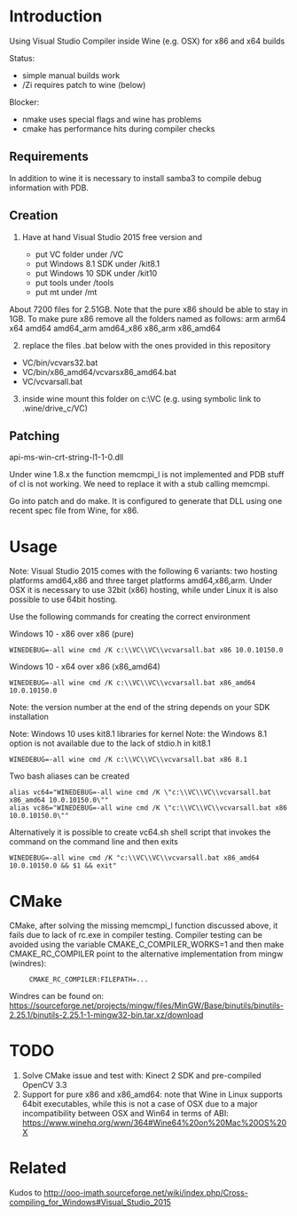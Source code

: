 # Introduction

Using Visual Studio Compiler inside Wine (e.g. OSX) for x86 and x64 builds

Status: 
* simple manual builds work
* /Zi requires patch to wine (below)

Blocker: 
* nmake uses special flags and wine has problems
* cmake has performance hits during compiler checks

## Requirements

In addition to wine it is necessary to install samba3 to compile debug information with PDB. 

## Creation

1) Have at hand Visual Studio 2015 free version and 

	- put VC folder under /VC
	- put Windows 8.1 SDK under /kit8.1
	- put Windows 10 SDK under /kit10
	- put tools under /tools
	- put mt under /mt

About 7200 files for 2.51GB. Note that the pure x86 should be able to stay in 1GB. 
To make pure x86 remove all the folders named as follows: arm arm64 x64 amd64 amd64_arm amd64_x86 x86_arm x86_amd64

2) replace the files .bat below with the ones provided in this repository

* VC/bin/vcvars32.bat
* VC/bin/x86_amd64/vcvarsx86_amd64.bat
* VC/vcvarsall.bat

3) inside wine mount this folder on c:\VC (e.g. using symbolic link to .wine/drive_c/VC)

## Patching

api-ms-win-crt-string-l1-1-0.dll

Under wine 1.8.x the function memcmpi_l is not implemented and PDB stuff of cl is not working. We need to replace it with a stub calling memcmpi. 

Go into patch and do make. It is configured to generate that DLL using one recent spec file from Wine, for x86. 

# Usage
Note: Visual Studio 2015 comes with the following 6 variants: two hosting platforms amd64,x86 and three target platforms amd64,x86,arm. Under OSX it is necessary to use 32bit (x86) hosting, while under Linux it is also possible to use 64bit hosting.

Use the following commands for creating the correct environment

Windows 10 - x86 over x86 (pure)

	WINEDEBUG=-all wine cmd /K c:\\VC\\VC\\vcvarsall.bat x86 10.0.10150.0

Windows 10 - x64 over x86 (x86_amd64)

	WINEDEBUG=-all wine cmd /K c:\\VC\\VC\\vcvarsall.bat x86_amd64 10.0.10150.0

Note: the version number at the end of the string depends on your SDK installation

Note: Windows 10 uses kit8.1 libraries for kernel
Note: the Windows 8.1 option is not available due to the lack of stdio.h in kit8.1

	WINEDEBUG=-all wine cmd /K c:\\VC\\VC\\vcvarsall.bat x86 8.1

Two bash aliases can be created

	alias vc64="WINEDEBUG=-all wine cmd /K \"c:\\VC\\VC\\vcvarsall.bat x86_amd64 10.0.10150.0\""
	alias vc86="WINEDEBUG=-all wine cmd /K \"c:\\VC\\VC\\vcvarsall.bat x86 10.0.10150.0\""

Alternatively it is possible to create vc64.sh shell script that invokes the command on the command line and then exits

	WINEDEBUG=-all wine cmd /K "c:\\VC\\VC\\vcvarsall.bat x86_amd64 10.0.10150.0 && $1 && exit"
  
# CMake

CMake, after solving the missing memcmpi_l function discussed above, it fails due to lack of rc.exe in compiler testing. Compiler testing can be avoided using the variable CMAKE_C_COMPILER_WORKS=1 and then make CMAKE_RC_COMPILER point to the alternative implementation from mingw (windres):

         CMAKE_RC_COMPILER:FILEPATH=...
  
Windres can be found on: https://sourceforge.net/projects/mingw/files/MinGW/Base/binutils/binutils-2.25.1/binutils-2.25.1-1-mingw32-bin.tar.xz/download

# TODO

1) Solve CMake issue and test with: Kinect 2 SDK and pre-compiled OpenCV 3.3
2) Support for pure x86 and x86_amd64: note that Wine in Linux supports 64bit executables, while this is not a case of OSX due to a major incompatibility between OSX and Win64 in terms of ABI: https://www.winehq.org/wwn/364#Wine64%20on%20Mac%20OS%20X

# Related

Kudos to http://ooo-imath.sourceforge.net/wiki/index.php/Cross-compiling_for_Windows#Visual_Studio_2015

